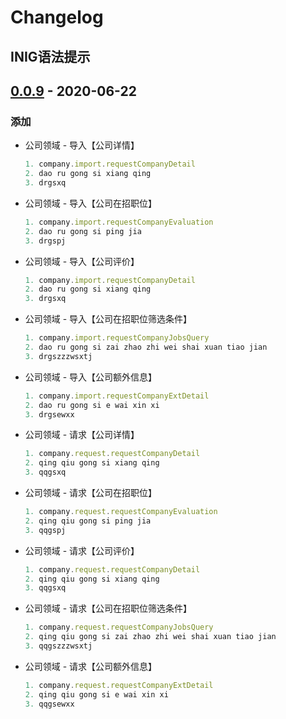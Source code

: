 # Changelog
## INIG语法提示

## [0.0.9] - 2020-06-22
### 添加
- 公司领域 - 导入【公司详情】
  ```javascript
  1. company.import.requestCompanyDetail
  2. dao ru gong si xiang qing
  3. drgsxq
  ```
- 公司领域 - 导入【公司在招职位】
  ```javascript
  1. company.import.requestCompanyEvaluation
  2. dao ru gong si ping jia
  3. drgspj
  ```
- 公司领域 - 导入【公司评价】
  ```javascript
  1. company.import.requestCompanyDetail
  2. dao ru gong si xiang qing
  3. drgsxq
  ```
- 公司领域 - 导入【公司在招职位筛选条件】
  ```javascript
  1. company.import.requestCompanyJobsQuery
  2. dao ru gong si zai zhao zhi wei shai xuan tiao jian
  3. drgszzzwsxtj
  ```
- 公司领域 - 导入【公司额外信息】
  ```javascript
  1. company.import.requestCompanyExtDetail
  2. dao ru gong si e wai xin xi
  3. drgsewxx
  ```

- 公司领域 - 请求【公司详情】
  ```javascript
  1. company.request.requestCompanyDetail
  2. qing qiu gong si xiang qing
  3. qqgsxq
  ```
- 公司领域 - 请求【公司在招职位】
  ```javascript
  1. company.request.requestCompanyEvaluation
  2. qing qiu gong si ping jia
  3. qqgspj
  ```
- 公司领域 - 请求【公司评价】
  ```javascript
  1. company.request.requestCompanyDetail
  2. qing qiu gong si xiang qing
  3. qqgsxq
  ```
- 公司领域 - 请求【公司在招职位筛选条件】
  ```javascript
  1. company.request.requestCompanyJobsQuery
  2. qing qiu gong si zai zhao zhi wei shai xuan tiao jian
  3. qqgszzzwsxtj
  ```
- 公司领域 - 请求【公司额外信息】
  ```javascript
  1. company.request.requestCompanyExtDetail
  2. qing qiu gong si e wai xin xi
  3. qqgsewxx
  ```
  

    
<!--
Added: 新添加的功能
Changed: 对现有功能的变更
Deprecated: 已经不建议使用，即将被移除的功能
Removed: 已经移除的功能
Fixed: bug修复
Security: 对安全的改进 
-->


[0.0.9]: ''